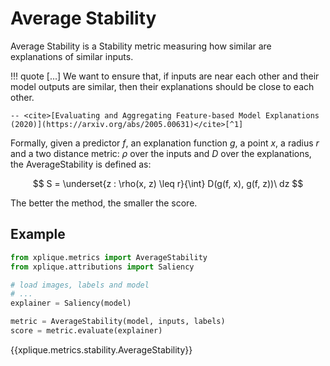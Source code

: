 # Average Stability

Average Stability is a Stability metric measuring how similar are explanations of similar inputs.

!!! quote
    [...]  We want to ensure that, if inputs are near each other and their model outputs are similar, then their explanations should be close to each other. 
    
    -- <cite>[Evaluating and Aggregating Feature-based Model Explanations (2020)](https://arxiv.org/abs/2005.00631)</cite>[^1]

Formally, given a predictor $f$, an explanation function $g$, a point $x$, a radius $r$ and a two distance metric: $\rho$ over the inputs and $D$ over the explanations, the AverageStability is defined as:

$$ S = \underset{z : \rho(x, z) \leq r}{\int} D(g(f, x), g(f, z))\ dz $$

The better the method, the smaller the score.

## Example

```python
from xplique.metrics import AverageStability
from xplique.attributions import Saliency

# load images, labels and model
# ...
explainer = Saliency(model)

metric = AverageStability(model, inputs, labels)
score = metric.evaluate(explainer)
```

{{xplique.metrics.stability.AverageStability}}

[^1]:[Evaluating and Aggregating Feature-based Model Explanations (2020)](https://arxiv.org/abs/2005.00631)